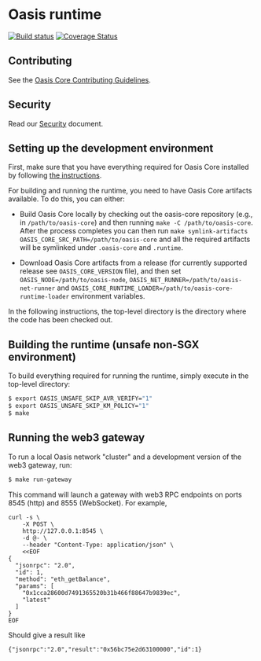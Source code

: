 # Oasis runtime

[![Build status](https://badge.buildkite.com/0b4e493086daa3fc34c604dfce6597c56da35cfd093bdd943d.svg?branch=master)](https://buildkite.com/oasislabs/oasis-runtime-ci)
[![Coverage Status](https://coveralls.io/repos/github/oasislabs/oasis-runtime/badge.svg?branch=master&t=shmqoK)](https://coveralls.io/github/oasislabs/oasis-runtime?branch=master)

## Contributing

See the [Oasis Core Contributing Guidelines](https://github.com/oasisprotocol/oasis-core/blob/master/CONTRIBUTING.md).

## Security

Read our [Security](https://github.com/oasisprotocol/oasis-core/blob/master/SECURITY.md) document.

## Setting up the development environment

First, make sure that you have everything required for Oasis Core installed by
following [the instructions](https://github.com/oasisprotocol/oasis-core/blob/master/README.md).

For building and running the runtime, you need to have Oasis Core artifacts available.
To do this, you can either:

* Build Oasis Core locally by checking out the oasis-core repository (e.g., in `/path/to/oasis-core`)
  and then running `make -C /path/to/oasis-core`. After the
  process completes you can then run `make symlink-artifacts OASIS_CORE_SRC_PATH=/path/to/oasis-core`
  and all the required artifacts will be symlinked under `.oasis-core` and `.runtime`.

* Download Oasis Core artifacts from a release (for currently supported release see `OASIS_CORE_VERSION` file),
  and then set `OASIS_NODE=/path/to/oasis-node`, `OASIS_NET_RUNNER=/path/to/oasis-net-runner` and
  `OASIS_CORE_RUNTIME_LOADER=/path/to/oasis-core-runtime-loader` environment variables.

In the following instructions, the top-level directory is the directory
where the code has been checked out.

## Building the runtime (unsafe non-SGX environment)

To build everything required for running the runtime, simply execute in the
top-level directory:
```bash
$ export OASIS_UNSAFE_SKIP_AVR_VERIFY="1"
$ export OASIS_UNSAFE_SKIP_KM_POLICY="1"
$ make
```

## Running the web3 gateway

To run a local Oasis network "cluster" and a development version of the web3 gateway, run:
```bash
$ make run-gateway
```

This command will launch a gateway with web3 RPC endpoints on ports 8545 (http) and 8555 (WebSocket).
For example,

```
curl -s \
    -X POST \
    http://127.0.0.1:8545 \
    -d @- \
    --header "Content-Type: application/json" \
    <<EOF
{
  "jsonrpc": "2.0",
  "id": 1,
  "method": "eth_getBalance",
  "params": [
    "0x1cca28600d7491365520b31b466f88647b9839ec",
    "latest"
  ]
}
EOF
```

Should give a result like
```
{"jsonrpc":"2.0","result":"0x56bc75e2d63100000","id":1}
```
